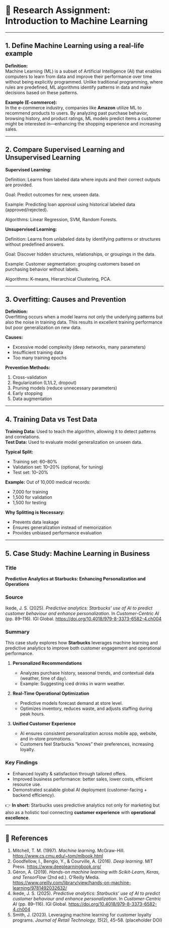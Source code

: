 # 📘 Research Assignment: Introduction to Machine Learning

---

## 1. Define Machine Learning using a real-life example  

**Definition:**  
Machine Learning (ML) is a subset of Artificial Intelligence (AI) that enables computers to learn from data and improve their performance over time without being explicitly programmed. Unlike traditional programming, where rules are predefined, ML algorithms identify patterns in data and make decisions based on these patterns.  

**Example (E-commerce):**  
In the e-commerce industry, companies like **Amazon** utilize ML to recommend products to users. By analyzing past purchase behavior, browsing history, and product ratings, ML models predict items a customer might be interested in—enhancing the shopping experience and increasing sales.

---

## 2. Compare Supervised Learning and Unsupervised Learning  

**Supervised Learning:**

Definition: Learns from labeled data where inputs and their correct outputs are provided.

Goal: Predict outcomes for new, unseen data.

Example: Predicting loan approval using historical labeled data (approved/rejected).

Algorithms: Linear Regression, SVM, Random Forests.

**Unsupervised Learning:**

Definition: Learns from unlabeled data by identifying patterns or structures without predefined answers.

Goal: Discover hidden structures, relationships, or groupings in the data.

Example: Customer segmentation: grouping customers based on purchasing behavior without labels.

Algorithms: K-means, Hierarchical Clustering, PCA.

---

## 3. Overfitting: Causes and Prevention  

**Definition:**  
Overfitting occurs when a model learns not only the underlying patterns but also the noise in training data. This results in excellent training performance but poor generalization on new data.  

**Causes:**  
- Excessive model complexity (deep networks, many parameters)  
- Insufficient training data  
- Too many training epochs  

**Prevention Methods:**  
1. Cross-validation  
2. Regularization (L1/L2, dropout)  
3. Pruning models (reduce unnecessary parameters)  
4. Early stopping  
5. Data augmentation  

---

## 4. Training Data vs Test Data  

**Training Data:** Used to teach the algorithm, allowing it to detect patterns and correlations.  
**Test Data:** Used to evaluate model generalization on unseen data.  

**Typical Split:**  
- Training set: 60–80%  
- Validation set: 10–20% (optional, for tuning)  
- Test set: 10–20%  

**Example:** Out of 10,000 medical records:  
- 7,000 for training  
- 1,500 for validation  
- 1,500 for testing  

**Why Splitting is Necessary:**  
- Prevents data leakage  
- Ensures generalization instead of memorization  
- Provides unbiased performance evaluation  

---

## 5. Case Study: Machine Learning in Business  

### Title  
**Predictive Analytics at Starbucks: Enhancing Personalization and Operations**  

### Source  
Ikede, J. S. (2025). *Predictive analytics: Starbucks’ use of AI to predict customer behaviour and enhance personalization*. In *Customer-Centric AI* (pp. 89–116). IGI Global. https://doi.org/10.4018/979-8-3373-6582-4.ch004  

### Summary  

This case study explores how **Starbucks** leverages machine learning and predictive analytics to improve both customer engagement and operational performance.  

1. **Personalized Recommendations**  
   - Analyzes purchase history, seasonal trends, and contextual data (weather, time of day).  
   - Example: Suggesting iced drinks in warm weather.  

2. **Real-Time Operational Optimization**  
   - Predictive models forecast demand at store level.  
   - Optimizes inventory, reduces waste, and adjusts staffing during peak hours.  

3. **Unified Customer Experience**  
   - AI ensures consistent personalization across mobile app, website, and in-store promotions.  
   - Customers feel Starbucks “knows” their preferences, increasing loyalty.  

### Key Findings  
- Enhanced loyalty & satisfaction through tailored offers.  
- Improved business performance: better sales, lower costs, efficient resource use.  
- Demonstrated scalable global AI deployment (customer-facing + backend efficiency).  

👉 **In short:** Starbucks uses predictive analytics not only for marketing but also as a holistic tool connecting **customer experience** with **operational excellence**.  

---

## 📑 References  

1. Mitchell, T. M. (1997). *Machine learning*. McGraw-Hill. https://www.cs.cmu.edu/~tom/mlbook.html  
2. Goodfellow, I., Bengio, Y., & Courville, A. (2016). *Deep learning*. MIT Press. https://www.deeplearningbook.org/  
3. Géron, A. (2019). *Hands-on machine learning with Scikit-Learn, Keras, and TensorFlow* (2nd ed.). O’Reilly Media. https://www.oreilly.com/library/view/hands-on-machine-learning/9781492032632/  
4. Ikede, J. S. (2025). *Predictive analytics: Starbucks’ use of AI to predict customer behaviour and enhance personalization*. In *Customer-Centric AI* (pp. 89–116). IGI Global. https://doi.org/10.4018/979-8-3373-6582-4.ch004  
5. Smith, J. (2023). Leveraging machine learning for customer loyalty programs. *Journal of Retail Technology, 15*(2), 45–58. (placeholder DOI)  
